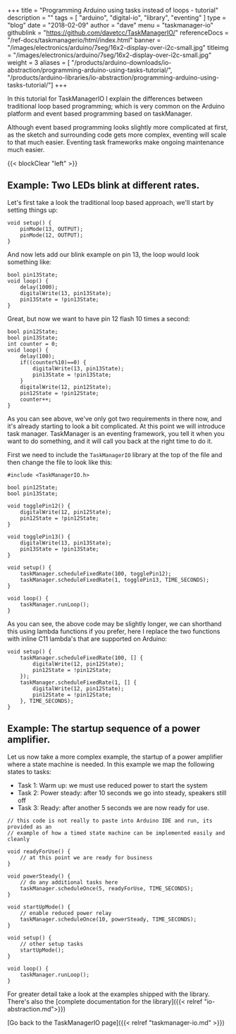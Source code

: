 +++
title = "Programming Arduino using tasks instead of loops - tutorial"
description = ""
tags = [ "arduino", "digital-io", "library", "eventing" ]
type = "blog"
date = "2018-02-09"
author =  "dave"
menu = "taskmanager-io"
githublink = "https://github.com/davetcc/TaskManagerIO/"
referenceDocs = "/ref-docs/taskmanagerio/html/index.html"
banner = "/images/electronics/arduino/7seg/16x2-display-over-i2c-small.jpg"
titleimg = "/images/electronics/arduino/7seg/16x2-display-over-i2c-small.jpg"
weight = 3
aliases = [ "/products/arduino-downloads/io-abstraction/programming-arduino-using-tasks-tutorial/",
            "/products/arduino-libraries/io-abstraction/programming-arduino-using-tasks-tutorial/"]
+++

In this tutorial for TaskManagerIO I explain the differences between traditional 
loop based programming; which is very common on the Arduino platform and event based
programming based on taskManager. 

Although event based programming looks slightly more complicated at first, as the sketch and
surrounding code gets more complex, eventing will scale to that much easier. Eventing task
frameworks make ongoing maintenance much easier.

{{< blockClear "left" >}}

## Example: Two LEDs blink at different rates.

Let's first take a look the traditional loop based approach, we'll start by setting 
things up:

    void setup() {
        pinMode(13, OUTPUT);
        pinMode(12, OUTPUT);
    }

And now lets add our blink example on pin 13, the loop would look something like:

    bool pin13State;
    void loop() {
        delay(1000);
        digitalWrite(13, pin13State);
        pin13State = !pin13State;
    } 

Great, but now we want to have pin 12 flash 10 times a second:

    bool pin12State;
    bool pin13State;
    int counter = 0;
    void loop() {
        delay(100);
        if((counter%10)==0) {
            digitalWrite(13, pin13State);
            pin13State = !pin13State;
        }
        digitalWrite(12, pin12State);
        pin12State = !pin12State;   
        counter++;
    }

As you can see above, we've only got two requirements in there now, and it's already starting
to look a bit complicated. At this point we will introduce task manager. TaskManager is an
eventing framework, you tell it when you want to do something, and it will call you back at
the right time to do it.

First we need to include the `TaskManagerIO` library at the top of the file and then change the
file to look like this:

    #include <TaskManagerIO.h>
    
    bool pin12State;
    bool pin13State;
    
    void togglePin12() {
        digitalWrite(12, pin12State);
        pin12State = !pin12State;           
    }
    
    void togglePin13() {
        digitalWrite(13, pin13State);
        pin13State = !pin13State;
    }
    
    void setup() {
        taskManager.scheduleFixedRate(100, togglePin12);
        taskManager.scheduleFixedRate(1, togglePin13, TIME_SECONDS);
    }
    
    void loop() {
        taskManager.runLoop();
    }
    
As you can see, the above code may be slightly longer, we can shorthand this using lambda
functions if you prefer, here I replace the two functions with inline C11 lambda's that are
supported on Arduino:

    void setup() {
        taskManager.scheduleFixedRate(100, [] {
            digitalWrite(12, pin12State);
            pin12State = !pin12State;           
        });
        taskManager.scheduleFixedRate(1, [] {
            digitalWrite(12, pin12State);
            pin12State = !pin12State;           
        }, TIME_SECONDS);
    }

## Example: The startup sequence of a power amplifier.

Let us now take a more complex example, the startup of a power amplifier where a state machine
is needed. In this example we map the following states to tasks:

* Task 1: Warm up: we must use reduced power to start the system
* Task 2: Power steady: after 10 seconds we go into steady, speakers still off
* Task 3: Ready: after another 5 seconds we are now ready for use.

```
// this code is not really to paste into Arduino IDE and run, its provided as an
// example of how a timed state machine can be implemented easily and cleanly 

void readyForUse() {
    // at this point we are ready for business 
}

void powerSteady() {
    // do any additional tasks here
    taskManager.scheduleOnce(5, readyForUse, TIME_SECONDS);
}

void startUpMode() {
    // enable reduced power relay        
    taskManager.scheduleOnce(10, powerSteady, TIME_SECONDS);
}

void setup() {
    // other setup tasks
    startUpMode();
}

void loop() {
    taskManager.runLoop();
}
```

For greater detail take a look at the examples shipped with the library. There's also the [complete documentation for the library]({{< relref "io-abstraction.md">}})

[Go back to the TaskManagerIO page]({{< relref "taskmanager-io.md" >}})
